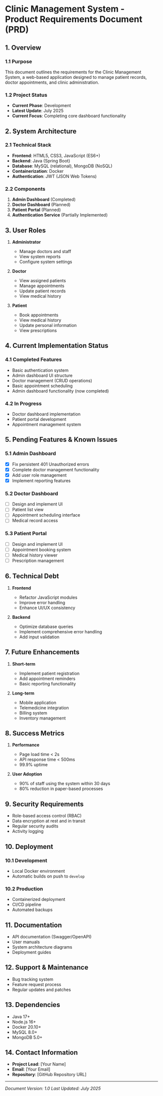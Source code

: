 # Clinic Management System - Product Requirements Document (PRD)

## 1. Overview
### 1.1 Purpose
This document outlines the requirements for the Clinic Management System, a web-based application designed to manage patient records, doctor appointments, and clinic administration.

### 1.2 Project Status
- **Current Phase**: Development
- **Latest Update**: July 2025
- **Current Focus**: Completing core dashboard functionality

## 2. System Architecture
### 2.1 Technical Stack
- **Frontend**: HTML5, CSS3, JavaScript (ES6+)
- **Backend**: Java (Spring Boot)
- **Database**: MySQL (relational), MongoDB (NoSQL)
- **Containerization**: Docker
- **Authentication**: JWT (JSON Web Tokens)

### 2.2 Components
1. **Admin Dashboard** (Completed)
2. **Doctor Dashboard** (Planned)
3. **Patient Portal** (Planned)
4. **Authentication Service** (Partially Implemented)

## 3. User Roles
1. **Administrator**
   - Manage doctors and staff
   - View system reports
   - Configure system settings

2. **Doctor**
   - View assigned patients
   - Manage appointments
   - Update patient records
   - View medical history

3. **Patient**
   - Book appointments
   - View medical history
   - Update personal information
   - View prescriptions

## 4. Current Implementation Status
### 4.1 Completed Features
- Basic authentication system
- Admin dashboard UI structure
- Doctor management (CRUD operations)
- Basic appointment scheduling
- Admin dashboard functionality (now completed)

### 4.2 In Progress
- Doctor dashboard implementation
- Patient portal development
- Appointment management system

## 5. Pending Features & Known Issues
### 5.1 Admin Dashboard
- [x] Fix persistent 401 Unauthorized errors
- [x] Complete doctor management functionality
- [x] Add user role management
- [x] Implement reporting features

### 5.2 Doctor Dashboard
- [ ] Design and implement UI
- [ ] Patient list view
- [ ] Appointment scheduling interface
- [ ] Medical record access

### 5.3 Patient Portal
- [ ] Design and implement UI
- [ ] Appointment booking system
- [ ] Medical history viewer
- [ ] Prescription management

## 6. Technical Debt
1. **Frontend**
   - Refactor JavaScript modules
   - Improve error handling
   - Enhance UI/UX consistency

2. **Backend**
   - Optimize database queries
   - Implement comprehensive error handling
   - Add input validation

## 7. Future Enhancements
1. **Short-term**
   - Implement patient registration
   - Add appointment reminders
   - Basic reporting functionality

2. **Long-term**
   - Mobile application
   - Telemedicine integration
   - Billing system
   - Inventory management

## 8. Success Metrics
1. **Performance**
   - Page load time < 2s
   - API response time < 500ms
   - 99.9% uptime

2. **User Adoption**
   - 90% of staff using the system within 30 days
   - 80% reduction in paper-based processes

## 9. Security Requirements
- Role-based access control (RBAC)
- Data encryption at rest and in transit
- Regular security audits
- Activity logging

## 10. Deployment
### 10.1 Development
- Local Docker environment
- Automatic builds on push to `develop`

### 10.2 Production
- Containerized deployment
- CI/CD pipeline
- Automated backups

## 11. Documentation
- API documentation (Swagger/OpenAPI)
- User manuals
- System architecture diagrams
- Deployment guides

## 12. Support & Maintenance
- Bug tracking system
- Feature request process
- Regular updates and patches

## 13. Dependencies
- Java 17+
- Node.js 16+
- Docker 20.10+
- MySQL 8.0+
- MongoDB 5.0+

## 14. Contact Information
- **Project Lead**: [Your Name]
- **Email**: [Your Email]
- **Repository**: [GitHub Repository URL]

---
*Document Version: 1.0*
*Last Updated: July 2025*
